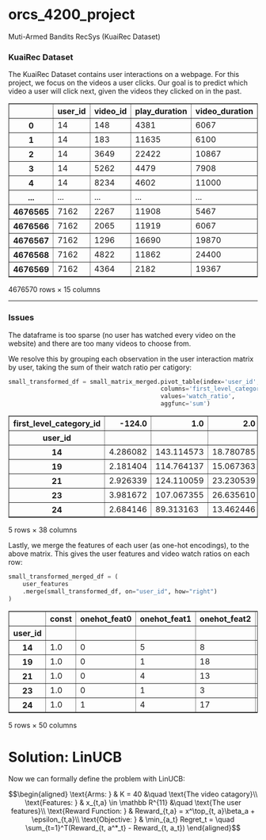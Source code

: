 # orcs_4200_project
Muti-Armed Bandits RecSys (KuaiRec Dataset)

### KuaiRec Dataset

The KuaiRec Dataset contains user interactions on a webpage. 
For this project, we focus on the videos a user clicks. Our goal is to predict which video a user will click next, given the videos they clicked on in the past.

<div>
<table border="1" class="dataframe">
  <thead>
    <tr style="text-align: right;">
      <th></th>
      <th>user_id</th>
      <th>video_id</th>
      <th>play_duration</th>
      <th>video_duration</th>
      <th>time</th>
      <th>date</th>
      <th>timestamp</th>
      <th>watch_ratio</th>
      <th>first_level_category_id</th>
      <th>second_level_category_id</th>
      <th>third_level_category_id</th>
      <th>feat_1</th>
      <th>feat_2</th>
      <th>feat_3</th>
      <th>feat_4</th>
    </tr>
  </thead>
  <tbody>
    <tr>
      <th>0</th>
      <td>14</td>
      <td>148</td>
      <td>4381</td>
      <td>6067</td>
      <td>97462.318</td>
      <td>20200705.0</td>
      <td>1.593898e+09</td>
      <td>0.722103</td>
      <td>19.0</td>
      <td>744.0</td>
      <td>2636.0</td>
      <td>11</td>
      <td>28.0</td>
      <td>19.0</td>
      <td>0.0</td>
    </tr>
    <tr>
      <th>1</th>
      <td>14</td>
      <td>183</td>
      <td>11635</td>
      <td>6100</td>
      <td>97473.997</td>
      <td>20200705.0</td>
      <td>1.593898e+09</td>
      <td>1.907377</td>
      <td>28.0</td>
      <td>223.0</td>
      <td>-124.0</td>
      <td>28</td>
      <td>0.0</td>
      <td>0.0</td>
      <td>0.0</td>
    </tr>
    <tr>
      <th>2</th>
      <td>14</td>
      <td>3649</td>
      <td>22422</td>
      <td>10867</td>
      <td>97543.419</td>
      <td>20200705.0</td>
      <td>1.593898e+09</td>
      <td>2.063311</td>
      <td>28.0</td>
      <td>223.0</td>
      <td>1830.0</td>
      <td>9</td>
      <td>0.0</td>
      <td>0.0</td>
      <td>0.0</td>
    </tr>
    <tr>
      <th>3</th>
      <td>14</td>
      <td>5262</td>
      <td>4479</td>
      <td>7908</td>
      <td>97637.225</td>
      <td>20200705.0</td>
      <td>1.593898e+09</td>
      <td>0.566388</td>
      <td>5.0</td>
      <td>735.0</td>
      <td>-124.0</td>
      <td>25</td>
      <td>0.0</td>
      <td>0.0</td>
      <td>0.0</td>
    </tr>
    <tr>
      <th>4</th>
      <td>14</td>
      <td>8234</td>
      <td>4602</td>
      <td>11000</td>
      <td>97937.399</td>
      <td>20200705.0</td>
      <td>1.593899e+09</td>
      <td>0.418364</td>
      <td>6.0</td>
      <td>667.0</td>
      <td>2375.0</td>
      <td>6</td>
      <td>0.0</td>
      <td>0.0</td>
      <td>0.0</td>
    </tr>
    <tr>
      <th>...</th>
      <td>...</td>
      <td>...</td>
      <td>...</td>
      <td>...</td>
      <td>...</td>
      <td>...</td>
      <td>...</td>
      <td>...</td>
      <td>...</td>
      <td>...</td>
      <td>...</td>
      <td>...</td>
      <td>...</td>
      <td>...</td>
      <td>...</td>
    </tr>
    <tr>
      <th>4676565</th>
      <td>7162</td>
      <td>2267</td>
      <td>11908</td>
      <td>5467</td>
      <td>2423337.210</td>
      <td>20200801.0</td>
      <td>1.596224e+09</td>
      <td>2.178160</td>
      <td>25.0</td>
      <td>235.0</td>
      <td>1272.0</td>
      <td>25</td>
      <td>0.0</td>
      <td>0.0</td>
      <td>0.0</td>
    </tr>
    <tr>
      <th>4676566</th>
      <td>7162</td>
      <td>2065</td>
      <td>11919</td>
      <td>6067</td>
      <td>2423337.210</td>
      <td>20200801.0</td>
      <td>1.596224e+09</td>
      <td>1.964562</td>
      <td>29.0</td>
      <td>689.0</td>
      <td>2455.0</td>
      <td>9</td>
      <td>17.0</td>
      <td>0.0</td>
      <td>0.0</td>
    </tr>
    <tr>
      <th>4676567</th>
      <td>7162</td>
      <td>1296</td>
      <td>16690</td>
      <td>19870</td>
      <td>2423337.210</td>
      <td>20200801.0</td>
      <td>1.596224e+09</td>
      <td>0.839960</td>
      <td>1.0</td>
      <td>722.0</td>
      <td>2544.0</td>
      <td>1</td>
      <td>5.0</td>
      <td>0.0</td>
      <td>0.0</td>
    </tr>
    <tr>
      <th>4676568</th>
      <td>7162</td>
      <td>4822</td>
      <td>11862</td>
      <td>24400</td>
      <td>2423337.210</td>
      <td>20200801.0</td>
      <td>1.596224e+09</td>
      <td>0.486148</td>
      <td>9.0</td>
      <td>136.0</td>
      <td>-124.0</td>
      <td>9</td>
      <td>0.0</td>
      <td>0.0</td>
      <td>0.0</td>
    </tr>
    <tr>
      <th>4676569</th>
      <td>7162</td>
      <td>4364</td>
      <td>2182</td>
      <td>19367</td>
      <td>2423337.210</td>
      <td>20200801.0</td>
      <td>1.596224e+09</td>
      <td>0.112666</td>
      <td>25.0</td>
      <td>235.0</td>
      <td>-124.0</td>
      <td>25</td>
      <td>1.0</td>
      <td>0.0</td>
      <td>0.0</td>
    </tr>
  </tbody>
</table>
<p>4676570 rows × 15 columns</p>
</div>

---

### Issues

The dataframe is too sparse (no user has watched every video on the website) and there are too many videos to choose from.

We resolve this by grouping each observation in the user interaction matrix by user, taking the sum of their watch ratio per catigory: 

```python
small_transformed_df = small_matrix_merged.pivot_table(index='user_id', 
                                           columns='first_level_category_id', 
                                           values='watch_ratio', 
                                           aggfunc='sum')  
```

<div>
<table border="1" class="dataframe">
  <thead>
    <tr style="text-align: right;">
      <th>first_level_category_id</th>
      <th>-124.0</th>
      <th>1.0</th>
      <th>2.0</th>
      <th>3.0</th>
      <th>4.0</th>
      <th>5.0</th>
      <th>6.0</th>
      <th>7.0</th>
      <th>8.0</th>
      <th>9.0</th>
      <th>...</th>
      <th>29.0</th>
      <th>31.0</th>
      <th>32.0</th>
      <th>33.0</th>
      <th>34.0</th>
      <th>35.0</th>
      <th>36.0</th>
      <th>37.0</th>
      <th>38.0</th>
      <th>39.0</th>
    </tr>
    <tr>
      <th>user_id</th>
      <th></th>
      <th></th>
      <th></th>
      <th></th>
      <th></th>
      <th></th>
      <th></th>
      <th></th>
      <th></th>
      <th></th>
      <th></th>
      <th></th>
      <th></th>
      <th></th>
      <th></th>
      <th></th>
      <th></th>
      <th></th>
      <th></th>
      <th></th>
      <th></th>
    </tr>
  </thead>
  <tbody>
    <tr>
      <th>14</th>
      <td>4.286082</td>
      <td>143.114573</td>
      <td>18.780785</td>
      <td>3.990782</td>
      <td>23.204983</td>
      <td>127.466564</td>
      <td>226.189900</td>
      <td>154.046108</td>
      <td>274.076947</td>
      <td>104.960823</td>
      <td>...</td>
      <td>29.057355</td>
      <td>53.299769</td>
      <td>28.284356</td>
      <td>86.550536</td>
      <td>189.378020</td>
      <td>34.154832</td>
      <td>5.654891</td>
      <td>10.072252</td>
      <td>2.747260</td>
      <td>16.204715</td>
    </tr>
    <tr>
      <th>19</th>
      <td>2.181404</td>
      <td>114.764137</td>
      <td>15.067363</td>
      <td>4.878045</td>
      <td>26.105601</td>
      <td>110.512886</td>
      <td>184.396166</td>
      <td>125.246851</td>
      <td>260.217647</td>
      <td>91.961913</td>
      <td>...</td>
      <td>25.413421</td>
      <td>46.104619</td>
      <td>25.111988</td>
      <td>78.931972</td>
      <td>143.146660</td>
      <td>34.819603</td>
      <td>5.125674</td>
      <td>7.942315</td>
      <td>1.003059</td>
      <td>6.220014</td>
    </tr>
    <tr>
      <th>21</th>
      <td>2.926339</td>
      <td>124.110059</td>
      <td>23.230539</td>
      <td>5.624282</td>
      <td>27.482122</td>
      <td>130.194884</td>
      <td>240.155861</td>
      <td>142.008902</td>
      <td>289.964595</td>
      <td>93.602000</td>
      <td>...</td>
      <td>25.204688</td>
      <td>49.205301</td>
      <td>24.432978</td>
      <td>84.570179</td>
      <td>155.033386</td>
      <td>33.616927</td>
      <td>6.429626</td>
      <td>10.021961</td>
      <td>1.276294</td>
      <td>6.761944</td>
    </tr>
    <tr>
      <th>23</th>
      <td>3.981672</td>
      <td>107.067355</td>
      <td>26.635610</td>
      <td>6.181167</td>
      <td>20.649301</td>
      <td>131.889982</td>
      <td>191.524655</td>
      <td>154.143455</td>
      <td>317.001194</td>
      <td>124.566335</td>
      <td>...</td>
      <td>31.547009</td>
      <td>41.461490</td>
      <td>28.913310</td>
      <td>95.215205</td>
      <td>150.692951</td>
      <td>53.090773</td>
      <td>5.192854</td>
      <td>11.549175</td>
      <td>1.235337</td>
      <td>5.550794</td>
    </tr>
    <tr>
      <th>24</th>
      <td>2.684146</td>
      <td>89.313163</td>
      <td>13.462446</td>
      <td>5.342142</td>
      <td>26.527966</td>
      <td>132.614202</td>
      <td>178.508812</td>
      <td>113.466052</td>
      <td>323.619663</td>
      <td>91.335295</td>
      <td>...</td>
      <td>18.917689</td>
      <td>47.151678</td>
      <td>23.701717</td>
      <td>76.580128</td>
      <td>136.945069</td>
      <td>28.144926</td>
      <td>4.843280</td>
      <td>12.512766</td>
      <td>1.326224</td>
      <td>8.001600</td>
    </tr>
  </tbody>
</table>
<p>5 rows × 38 columns</p>
</div>

Lastly, we merge the features of each user (as one-hot encodings), to the above matrix.
This gives the user features and video watch ratios on each row:


```python
small_transformed_merged_df = (
    user_features
    .merge(small_transformed_df, on="user_id", how="right")
)
```

<div>
<table border="1" class="dataframe">
  <thead>
    <tr style="text-align: right;">
      <th></th>
      <th>const</th>
      <th>onehot_feat0</th>
      <th>onehot_feat1</th>
      <th>onehot_feat2</th>
      <th>onehot_feat3</th>
      <th>onehot_feat5</th>
      <th>onehot_feat6</th>
      <th>onehot_feat7</th>
      <th>onehot_feat8</th>
      <th>onehot_feat9</th>
      <th>...</th>
      <th>29.0</th>
      <th>31.0</th>
      <th>32.0</th>
      <th>33.0</th>
      <th>34.0</th>
      <th>35.0</th>
      <th>36.0</th>
      <th>37.0</th>
      <th>38.0</th>
      <th>39.0</th>
    </tr>
    <tr>
      <th>user_id</th>
      <th></th>
      <th></th>
      <th></th>
      <th></th>
      <th></th>
      <th></th>
      <th></th>
      <th></th>
      <th></th>
      <th></th>
      <th></th>
      <th></th>
      <th></th>
      <th></th>
      <th></th>
      <th></th>
      <th></th>
      <th></th>
      <th></th>
      <th></th>
      <th></th>
    </tr>
  </thead>
  <tbody>
    <tr>
      <th>14</th>
      <td>1.0</td>
      <td>0</td>
      <td>5</td>
      <td>8</td>
      <td>417</td>
      <td>0</td>
      <td>1</td>
      <td>3</td>
      <td>297</td>
      <td>4</td>
      <td>...</td>
      <td>29.057355</td>
      <td>53.299769</td>
      <td>28.284356</td>
      <td>86.550536</td>
      <td>189.378020</td>
      <td>34.154832</td>
      <td>5.654891</td>
      <td>10.072252</td>
      <td>2.747260</td>
      <td>16.204715</td>
    </tr>
    <tr>
      <th>19</th>
      <td>1.0</td>
      <td>0</td>
      <td>1</td>
      <td>18</td>
      <td>589</td>
      <td>0</td>
      <td>1</td>
      <td>7</td>
      <td>227</td>
      <td>3</td>
      <td>...</td>
      <td>25.413421</td>
      <td>46.104619</td>
      <td>25.111988</td>
      <td>78.931972</td>
      <td>143.146660</td>
      <td>34.819603</td>
      <td>5.125674</td>
      <td>7.942315</td>
      <td>1.003059</td>
      <td>6.220014</td>
    </tr>
    <tr>
      <th>21</th>
      <td>1.0</td>
      <td>0</td>
      <td>4</td>
      <td>13</td>
      <td>568</td>
      <td>0</td>
      <td>0</td>
      <td>13</td>
      <td>292</td>
      <td>4</td>
      <td>...</td>
      <td>25.204688</td>
      <td>49.205301</td>
      <td>24.432978</td>
      <td>84.570179</td>
      <td>155.033386</td>
      <td>33.616927</td>
      <td>6.429626</td>
      <td>10.021961</td>
      <td>1.276294</td>
      <td>6.761944</td>
    </tr>
    <tr>
      <th>23</th>
      <td>1.0</td>
      <td>0</td>
      <td>1</td>
      <td>3</td>
      <td>45</td>
      <td>0</td>
      <td>0</td>
      <td>13</td>
      <td>148</td>
      <td>6</td>
      <td>...</td>
      <td>31.547009</td>
      <td>41.461490</td>
      <td>28.913310</td>
      <td>95.215205</td>
      <td>150.692951</td>
      <td>53.090773</td>
      <td>5.192854</td>
      <td>11.549175</td>
      <td>1.235337</td>
      <td>5.550794</td>
    </tr>
    <tr>
      <th>24</th>
      <td>1.0</td>
      <td>1</td>
      <td>4</td>
      <td>17</td>
      <td>634</td>
      <td>0</td>
      <td>1</td>
      <td>0</td>
      <td>64</td>
      <td>5</td>
      <td>...</td>
      <td>18.917689</td>
      <td>47.151678</td>
      <td>23.701717</td>
      <td>76.580128</td>
      <td>136.945069</td>
      <td>28.144926</td>
      <td>4.843280</td>
      <td>12.512766</td>
      <td>1.326224</td>
      <td>8.001600</td>
    </tr>
  </tbody>
</table>
<p>5 rows × 50 columns</p>
</div>

# Solution: LinUCB

Now we can formally define the problem with LinUCB:

```math
\begin{aligned}
\text{Arms: } & K           = 40 &\quad \text{The video catagory}\\
\text{Features: } & x_{t,a} \in \mathbb R^{11} &\quad \text{The user features}\\
\text{Reward Function: } & Reward_{t,a}  = x^\top_{t, a}\beta_a + \epsilon_{t,a}\\
\text{Objective: } & \min_{a_t} Regret_t  = \quad \sum_{t=1}^T(Reward_{t, a^*_t} - Reward_{t, a_t})
\end{aligned}
```

